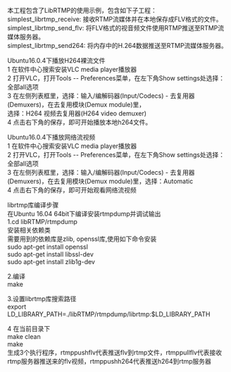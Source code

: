 本工程包含了LibRTMP的使用示例，包含如下子工程： \
   simplest_librtmp_receive: 接收RTMP流媒体并在本地保存成FLV格式的文件。\
   simplest_librtmp_send_flv: 将FLV格式的视音频文件使用RTMP推送至RTMP流媒体服务器。\
   simplest_librtmp_send264: 将内存中的H.264数据推送至RTMP流媒体服务器。

Ubuntu16.0.4下播放H264裸流文件 \
   1 在软件中心搜索安装VLC media player播放器 \
   2 打开VLC，打开Tools -- Preferences菜单，在左下角Show settings处选择：全部all选项 \
   3 在左侧列表框里，选择：输入/编解码器(Input/Codecs) - 去复用器(Demuxers)，在去复用模块(Demux module)里，\
      选择：H264 视频去复用器(H264 video demuxer) \
   4 点击右下角的保存，即可开始播放本地h264文件。

Ubuntu16.0.4下播放网络流视频 \
   1 在软件中心搜索安装VLC media player播放器 \
   2 打开VLC，打开Tools -- Preferences菜单，在左下角Show settings处选择：全部all选项 \
   3 在左侧列表框里，选择：输入/编解码器(Input/Codecs) - 去复用器(Demuxers)，在去复用模块(Demux module)里，选择：Automatic \
   4 点击右下角的保存，即可开始观看网络流视频


librtmp库编译步骤 \
   在Ubuntu 16.04 64bit下编译安装rtmpdump并调试输出 \
   1.cd libRTMP/rtmpdump \
     安装相关依赖类 \
     需要用到的依赖库是zlib, openssl库,使用如下命令安装 \
     sudo apt-get install openssl \
     sudo apt-get install libssl-dev \
     sudo apt-get install zlib1g-dev
  
   2.编译 \
     make

   3.设置librtmp库搜索路径 \
    export LD_LIBRARY_PATH=./libRTMP/rtmpdump/librtmp:$LD_LIBRARY_PATH

   4 在当前目录下 \
     make clean \
     make \
     生成3个执行程序，rtmppushflv代表推送flv到rtmp文件，rtmppullflv代表接收rtmp服务器推送来的flv视频，rtmppushh264代表推送h264到rtmp服务器
